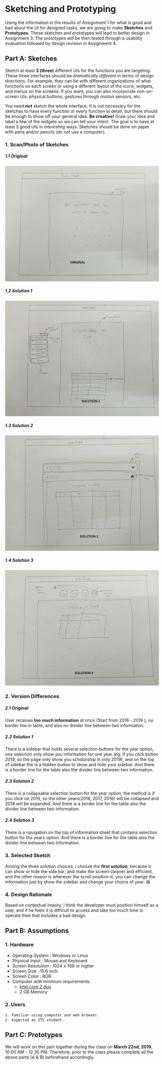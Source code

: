 # Sketching and Prototyping
Using the information in the results of Assignment 1 for what is good and bad about the UI for designed tasks, we are going to make **Sketches** and **Prototypes**. These sketches and prototypes will lead to better design in Assignment 3. The prototypes will be then tested through a usability evaluation followed by design revision in Assignment 4.

## Part A: Sketches
Sketch at least **3 (three)** different UIs for the functions you are targeting. These three interfaces should be _dramatically different_ in terms of design directions. For example, they can be with different organizations of what functions on each screen or using a different layout of the icons, widgets, and menus on the screens. If you want, you can also incorporate non-on-screen UIs: physical buttons, gestures through motion sensors, etc.

You need **not** sketch the whole interface. It is not necessary for the sketches to have every function or every function in detail, but there should be enough to show off your general idea. **Be creative!** Draw your idea and label a few of the widgets so we can tell your intent. The goal is to have at least 3 good UIs in *interesting* ways. Sketches should be done on paper with pens and/or pencils (do not use a computer).

### 1. Scan/Photo of Sketches
##### 1.1 Original
![original](Assets/original.jpg)

##### 1.2 Solution 1
![solution 1](Assets/solution1.jpg)

##### 1.3 Solution 2
![solution 2](Assets/solution2.jpg)

##### 1.4 Solution 3
![solution 3](Assets/solution3.jpg)

### 2. Version Differences
##### 2.1 Original
User receives **too much information** at once (Start from 2016 - 2019 ), no border line in table, and also no divider line between two information.
##### 2.2 Solution 1
There is a sidebar that holds several selection buttons for the year option, one selection only show you information for one year (eg: if you click button 2019, so the page only show you scholarship in only 2019), and on the top of sidebar the is a hidden button to show and hide your sidebar. And there is a border line for the table also the divider line between two information.

##### 2.3 Solution 2
There is a collapsable selection button for the year option, the method is if you click on 2019, so the other years(2018, 2017, 2016) will be collapsed and 2019 will be expanded. And there is a border line for the table also the divider line between two information.

##### 2.4 Solution 3
There is a navigation on the top of information sheet that contains selection button for the years option. And there is a border line for the table also the divider line between two information.

### 3. Selected Sketch
Among the three solution choices, i choose the **first solution**, because it can show or hide the side bar, and make the screen cleaner and efficient, and the other reason is wherever the scroll position is, you can change the information just by show the sidebar and change your choice of year. :smile:

### 4. Design Rationale
Based on contextual inquiry, i think the developer must position himself as a user, and if he feels it is difficult to access and take too much time to operate then that includes a bad design.

## Part B: Assumptions
### 1. Hardware
- Operating System : Windows or Linux
- Physical Input : Mouse and Keyboard
- Screen Resolution : 1024 x 768 or higher
- Screen Size : 15.6 inch
- Screen Color : RGB
- Computer with minimum requirements:
   - [Intel core 2 duo](https://en.wikipedia.org/wiki/Intel_Core#Core_2_Duo)
   - 2 GB Memory
### 2. Users
```
1. Familiar using computer and web browser.
2. Expected as ITS student.
```

## Part C: Prototypes
We will work on this part together during the class on **March 22nd, 2019**, 10:00 AM - 12.30 PM. Therefore, prior to the class please complete all the above parts (A & B) beforehand accordingly.
